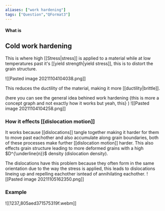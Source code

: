 ```yaml
---
aliases: ["work hardening"]
tags: ["Question","QFormat3"]
---
```


#### What is
## Cold work hardening
This is where high [[Stress|stress]] is applied to a material while at low temperatures past it's [[yield strength|yield stress]], this is to distort the grain structure.

![[Pasted image 20211104104038.png]]

This reduces the ductility of the material, making it more [[ductility|brittle]]. 

(here you can see the general idea behined work hardening {this is more a concept graph and not exactly how it works but yeah, this} )
![[Pasted image 20211104104258.png]]

### How it effects [[dislocation motion]]
It works because [[dislocations]] tangle together making it harder for them to move past eachother and also accumulate along grain boundaries, both of these processes make further [[dislocation motion]] harder. This also effects grain structure leading to more deformed grains with a high $D^{\underline{n}}$ density (dislocation density).

The dislocations have this problem because they often form in the same orientation due to the way the stress is applied, this leads to dislocations lineing up and repelling eachother isntead of annihilating eachother.
![[Pasted image 20211105162350.png]]

### Example
![[1237_805aed371575319f.webm]]